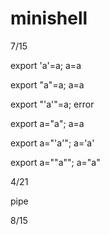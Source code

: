 # minishell

7/15

export 'a'=a; a=a

export "a"=a; a=a

export "'a'"=a; error

export a="a"; a=a

export a="'a'"; a='a'

export a=""a""; a=\"a\"

4/21

pipe

8/15
